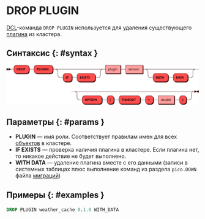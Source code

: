 # DROP PLUGIN

[DCL](dcl.md)-команда `DROP PLUGIN` используется для удаления существующего
[плагина](../../tutorial/access_control.md#roles) из кластера.

## Синтаксис {: #syntax }

![DROP PLUGIN](../../images/ebnf/drop_plugin.svg)

## Параметры {: #params }

* **PLUGIN** — имя роли. Соответствует правилам имен для всех
  [объектов](object.md) в кластере.
* **IF EXISTS** — проверка наличия плагина в кластере. Если плагина нет,
  то никакое действие не будет выполнено.
* **WITH DATA** — удаление плагина вместе с его данными (записи в
  системных таблицах плюс выполнение команд из раздела `pico.DOWN` файла
  [миграций])

[миграций]: ../../overview/glossary.md#migration

## Примеры {: #examples }

```sql
DROP PLUGIN weather_cache 0.1.0 WITH_DATA
```

